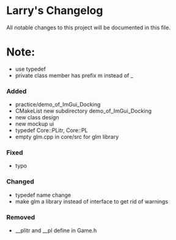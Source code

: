 # Larry's Changelog
All notable changes to this project will be documented in this file.
# Note:
- use typedef
- private class member has prefix m instead of _
### Added
- practice/demo_of_ImGui_Docking
- CMakeList new subdirectory demo_of_ImGui_Docking
- new class design
- new mockup ui
- typedef Core::PLitr, Core::PL
- empty glm.cpp in core/src for glm library

### Fixed
- typo
### Changed
- typedef name change
- make glm a library instead of interface to get rid of warnings


### Removed
- __plitr and __pl define in Game.h


